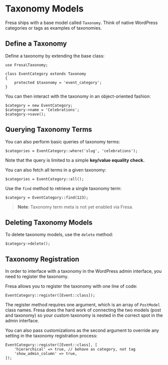 # Taxonomy Models

Fresa ships with a base model called `Taxonomy`. Think of native WordPress categories or tags as examples of taxonomies.

## Define a Taxonomy

Define a taxonomy by extending the base class:

    use Fresa\Taxonomy;

    class EventCategory extends Taxonomy
    {
        protected $taxonomy = 'event_category';
    }

You can then interact with the taxonomy in an object-oriented fashion:

    $category = new EventCategory;
    $category->name = 'Celebrations';
    $category->save();

## Querying Taxonomy Terms

You can also perform basic queries of taxonomy terms:

    $categories = EventCategory::where('slug', 'celebrations');

Note that the query is limited to a simple **key/value equality check.**

You can also fetch all terms in a given taxonomy:

    $categories = EventCategory::all();

Use the `find` method to retrieve a single taxonomy term:

    $category = EventCategory::find(123);

> **Note**: Taxonomy term meta is not yet enabled via Fresa.

## Deleting Taxonomy Models

To delete taxonomy models, use the `delete` method:

    $category->delete();

## Taxonomy Registration

In order to interface with a taxonomy in the WordPress admin interface, you need to register the taxonomy.

Fresa allows you to register the taxonomy with one line of code:

    EventCategory::register([Event::class]);

The register method requires one argument, which is an array of `PostModel` class names. Fresa does the hard work of connecting the two models (post and taxonomy) so your custom taxonomy is nested in the correct spot in the admin interface.

You can also pass customizations as the second argument to override any setting in the taxonomy registration process:

    EventCategory::register([Event::class], [
        'hierarchical' => true, // behave as category, not tag
        'show_admin_column' => true,
    ]);
